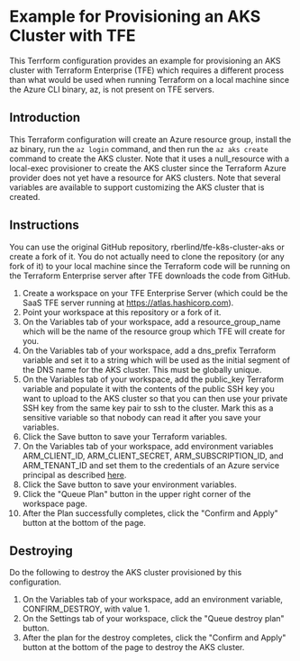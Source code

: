 # Example for Provisioning an AKS Cluster with TFE
This Terrform configuration provides an example for provisioning an AKS cluster with Terraform Enterprise (TFE) which requires a different process than what would be used when running Terraform on a local machine since the Azure CLI binary, az, is not present on TFE servers.

## Introduction
This Terraform configuration will create an Azure resource group, install the az binary, run the `az login` command, and then run the `az aks create` command to create the AKS cluster. Note that it uses a null_resource with a local-exec provisioner to create the AKS cluster since the Terraform Azure provider does not yet have a resource for AKS clusters. Note that several variables are available to support customizing the AKS cluster that is created. 

## Instructions
You can use the original GitHub repository, rberlind/tfe-k8s-cluster-aks or create a fork of it. You do not actually need to clone the repository (or any fork of it) to your local machine since the Terraform code will be running on the Terraform Enterprise server after TFE downloads the code from GitHub.

1. Create a workspace on your TFE Enterprise Server (which could be the SaaS TFE server running at https://atlas.hashicorp.com).
1. Point your workspace at this repository or a fork of it.
1. On the Variables tab of your workspace, add a resource_group_name which will be the name of the resource group which TFE will create for you.
1. On the Variables tab of your workspace, add a dns_prefix Terraform variable and set it to a string which will be used as the initial segment of the DNS name for the AKS cluster. This must be globally unique.
1. On the Variables tab of your workspace, add the public_key Terraform variable and populate it with the contents of the public SSH key you want to upload to the AKS cluster so that you can then use your private SSH key from the same key pair to ssh to the cluster. Mark this as a sensitive variable so that nobody can read it after you save your variables.
1. Click the Save button to save your Terraform variables.
1. On the Variables tab of your workspace, add environment variables ARM_CLIENT_ID, ARM_CLIENT_SECRET, ARM_SUBSCRIPTION_ID, and ARM_TENANT_ID and set them to the  credentials of an Azure service principal as described [here](https://www.terraform.io/docs/providers/azurerm/authenticating_via_service_principal.html).
1. Click the Save button to save your environment variables.
1. Click the "Queue Plan" button in the upper right corner of the workspace page.
1. After the Plan successfully completes, click the "Confirm and Apply" button at the bottom of the page.


## Destroying
Do the following to destroy the AKS cluster provisioned by this configuration.

1. On the Variables tab of your workspace, add an environment variable, CONFIRM_DESTROY, with value 1.
1. On the Settings tab of your workspace, click the "Queue destroy plan" button.
1. After the plan for the destroy completes, click the "Confirm and Apply" button at the bottom of the page to destroy the AKS cluster.
